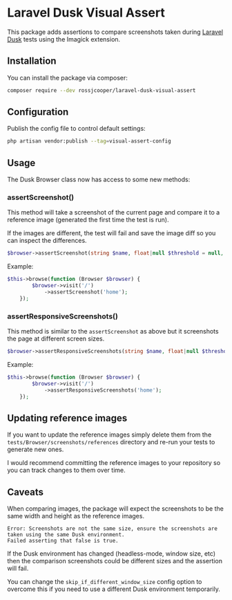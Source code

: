 # Laravel Dusk Visual Assert

This package adds assertions to compare screenshots taken during [Laravel Dusk](https://laravel.com/docs/10.x/dusk#taking-a-screenshot) tests using the Imagick extension.

## Installation

You can install the package via composer:

```bash
composer require --dev rossjcooper/laravel-dusk-visual-assert
```

## Configuration

Publish the config file to control default settings:

```bash
php artisan vendor:publish --tag=visual-assert-config
```


## Usage

The Dusk Browser class now has access to some new methods:

### assertScreenshot()

This method will take a screenshot of the current page and compare it to a reference image (generated the first time the test is run). 

If the images are different, the test will fail and save the image diff so you can inspect the differences.

```php
$browser->assertScreenshot(string $name, float|null $threshold = null, int|null $metric = null)
```

Example: 

```php
$this->browse(function (Browser $browser) {
        $browser->visit('/')
            ->assertScreenshot('home');
    });
```

### assertResponsiveScreenshots()

This method is similar to the `assertScreenshot` as above but it screenshots the page at different screen sizes.

```php
$browser->assertResponsiveScreenshots(string $name, float|null $threshold = null, int|null $metric = null)
```

Example:

```php
$this->browse(function (Browser $browser) {
        $browser->visit('/')
            ->assertResponsiveScreenshots('home');
    });
```

## Updating reference images

If you want to update the reference images simply delete them from the `tests/Browser/screenshots/references` directory and re-run your tests to generate new ones.

I would recommend committing the reference images to your repository so you can track changes to them over time.

## Caveats

When comparing images, the package will expect the screenshots to be the same width and height as the reference images.

```
Error: Screenshots are not the same size, ensure the screenshots are taken using the same Dusk environment.
Failed asserting that false is true.
```

If the Dusk environment has changed (headless-mode, window size, etc) then the comparison screenshots could be different sizes and the assertion will fail.

You can change the `skip_if_different_window_size` config option to overcome this if you need to use a different Dusk environment temporarily.